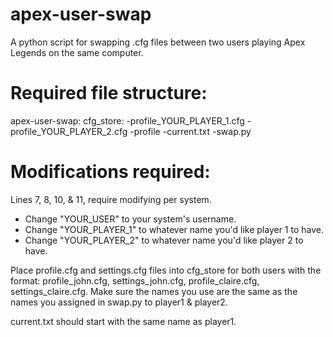 # apex-user-swap
A python script for swapping .cfg files between two users playing Apex Legends on the same computer.

# Required file structure:
apex-user-swap:
  cfg_store:
    -profile_YOUR_PLAYER_1.cfg
    -profile_YOUR_PLAYER_2.cfg
    -profile
  -current.txt
  -swap.py

# Modifications required:
Lines 7, 8, 10, & 11, require modifying per system.
- Change "YOUR_USER" to your system's username.
- Change "YOUR_PLAYER_1" to whatever name you'd like player 1 to have.
- Change "YOUR_PLAYER_2" to whatever name you'd like player 2 to have.

Place profile.cfg and settings.cfg files into cfg_store for both users with the format:
profile_john.cfg, settings_john.cfg, profile_claire.cfg, settings_claire.cfg.
Make sure the names you use are the same as the names you assigned in swap.py to player1 & player2.

current.txt should start with the same name as player1.
